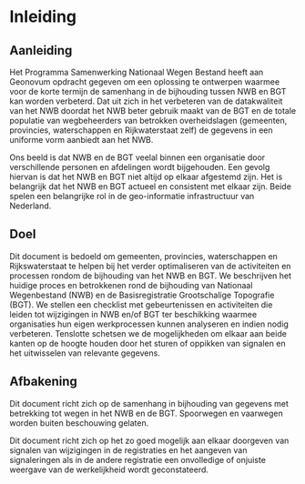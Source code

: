 Inleiding
=========

Aanleiding
----------

Het Programma Samenwerking Nationaal Wegen Bestand heeft aan Geonovum opdracht
gegeven om een oplossing te ontwerpen waarmee voor de korte termijn de samenhang
in de bijhouding tussen NWB en BGT kan worden verbeterd. Dat uit zich in het
verbeteren van de datakwaliteit van het NWB doordat het NWB beter gebruik maakt
van de BGT en de totale populatie van wegbeheerders van betrokken overheidslagen
(gemeenten, provincies, waterschappen en Rijkwaterstaat zelf) de gegevens in een
uniforme vorm aanbiedt aan het NWB.

Ons beeld is dat NWB en de BGT veelal binnen een organisatie door verschillende
personen en afdelingen wordt bijgehouden. Een gevolg hiervan is dat het NWB en
BGT niet altijd op elkaar afgestemd zijn. Het is belangrijk dat het NWB en BGT
actueel en consistent met elkaar zijn. Beide spelen een belangrijke rol in de
geo-informatie infrastructuur van Nederland.

Doel
----

Dit document is bedoeld om gemeenten, provincies, waterschappen en
Rijkswaterstaat te helpen bij het verder optimaliseren van de activiteiten en
processen rondom de bijhouding van het NWB en BGT. We beschrijven het huidige
proces en betrokkenen rond de bijhouding van Nationaal Wegenbestand (NWB) en de
Basisregistratie Grootschalige Topografie (BGT). We stellen een checklist met
gebeurtenissen en activiteiten die leiden tot wijzigingen in NWB en/of BGT ter
beschikking waarmee organisaties hun eigen werkprocessen kunnen analyseren en
indien nodig verbeteren. Tenslotte schetsen we de mogelijkheden om elkaar aan
beide kanten op de hoogte houden door het sturen of oppikken van signalen en het
uitwisselen van relevante gegevens.

Afbakening
----------

Dit document richt zich op de samenhang in bijhouding van gegevens met
betrekking tot wegen in het NWB en de BGT. Spoorwegen en vaarwegen worden buiten
beschouwing gelaten.

Dit document richt zich op het zo goed mogelijk aan elkaar doorgeven van
signalen van wijzigingen in de registraties en het aangeven van signaleringen
als in de andere registratie een onvolledige of onjuiste weergave van de
werkelijkheid wordt geconstateerd.
